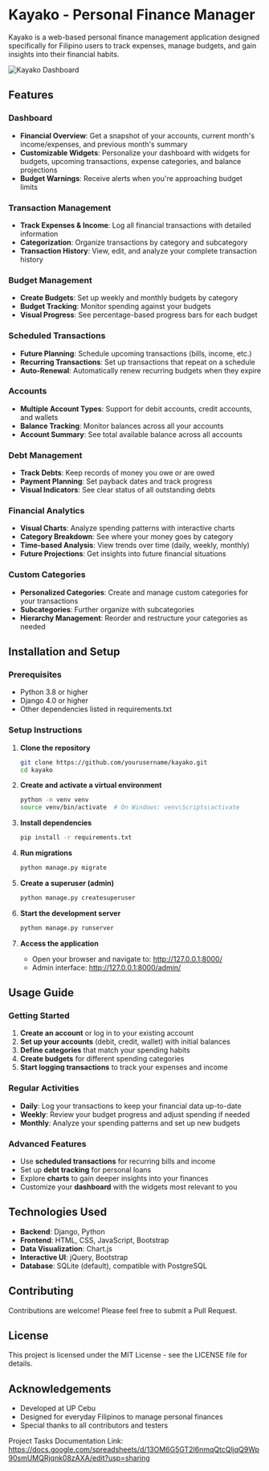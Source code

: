 # Kayako - Personal Finance Manager

Kayako is a web-based personal finance management application designed specifically for Filipino users to track expenses, manage budgets, and gain insights into their financial habits.

![Kayako Dashboard](static/img/dashboard_preview.png)

## Features

### Dashboard
- **Financial Overview**: Get a snapshot of your accounts, current month's income/expenses, and previous month's summary
- **Customizable Widgets**: Personalize your dashboard with widgets for budgets, upcoming transactions, expense categories, and balance projections
- **Budget Warnings**: Receive alerts when you're approaching budget limits

### Transaction Management
- **Track Expenses & Income**: Log all financial transactions with detailed information
- **Categorization**: Organize transactions by category and subcategory
- **Transaction History**: View, edit, and analyze your complete transaction history

### Budget Management
- **Create Budgets**: Set up weekly and monthly budgets by category
- **Budget Tracking**: Monitor spending against your budgets
- **Visual Progress**: See percentage-based progress bars for each budget

### Scheduled Transactions
- **Future Planning**: Schedule upcoming transactions (bills, income, etc.)
- **Recurring Transactions**: Set up transactions that repeat on a schedule
- **Auto-Renewal**: Automatically renew recurring budgets when they expire

### Accounts
- **Multiple Account Types**: Support for debit accounts, credit accounts, and wallets
- **Balance Tracking**: Monitor balances across all your accounts
- **Account Summary**: See total available balance across all accounts

### Debt Management
- **Track Debts**: Keep records of money you owe or are owed
- **Payment Planning**: Set payback dates and track progress
- **Visual Indicators**: See clear status of all outstanding debts

### Financial Analytics
- **Visual Charts**: Analyze spending patterns with interactive charts
- **Category Breakdown**: See where your money goes by category
- **Time-based Analysis**: View trends over time (daily, weekly, monthly)
- **Future Projections**: Get insights into future financial situations

### Custom Categories
- **Personalized Categories**: Create and manage custom categories for your transactions
- **Subcategories**: Further organize with subcategories
- **Hierarchy Management**: Reorder and restructure your categories as needed

## Installation and Setup

### Prerequisites
- Python 3.8 or higher
- Django 4.0 or higher
- Other dependencies listed in requirements.txt

### Setup Instructions

1. **Clone the repository**
   ```bash
   git clone https://github.com/yourusername/kayako.git
   cd kayako
   ```

2. **Create and activate a virtual environment**
   ```bash
   python -m venv venv
   source venv/bin/activate  # On Windows: venv\Scripts\activate
   ```

3. **Install dependencies**
   ```bash
   pip install -r requirements.txt
   ```

4. **Run migrations**
   ```bash
   python manage.py migrate
   ```

5. **Create a superuser (admin)**
   ```bash
   python manage.py createsuperuser
   ```

6. **Start the development server**
   ```bash
   python manage.py runserver
   ```

7. **Access the application**
   - Open your browser and navigate to: http://127.0.0.1:8000/
   - Admin interface: http://127.0.0.1:8000/admin/

## Usage Guide

### Getting Started
1. **Create an account** or log in to your existing account
2. **Set up your accounts** (debit, credit, wallet) with initial balances
3. **Define categories** that match your spending habits
4. **Create budgets** for different spending categories
5. **Start logging transactions** to track your expenses and income

### Regular Activities
- **Daily**: Log your transactions to keep your financial data up-to-date
- **Weekly**: Review your budget progress and adjust spending if needed
- **Monthly**: Analyze your spending patterns and set up new budgets

### Advanced Features
- Use **scheduled transactions** for recurring bills and income
- Set up **debt tracking** for personal loans
- Explore **charts** to gain deeper insights into your finances
- Customize your **dashboard** with the widgets most relevant to you

## Technologies Used
- **Backend**: Django, Python
- **Frontend**: HTML, CSS, JavaScript, Bootstrap
- **Data Visualization**: Chart.js
- **Interactive UI**: jQuery, Bootstrap
- **Database**: SQLite (default), compatible with PostgreSQL

## Contributing
Contributions are welcome! Please feel free to submit a Pull Request.

## License
This project is licensed under the MIT License - see the LICENSE file for details.

## Acknowledgements
- Developed at UP Cebu
- Designed for everyday Filipinos to manage personal finances
- Special thanks to all contributors and testers


Project Tasks Documentation Link: https://docs.google.com/spreadsheets/d/13OM6G5GT2l6nmqQtcQljqQ9Wp90smUMQRjqnk08zAXA/edit?usp=sharing